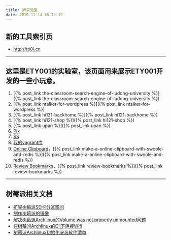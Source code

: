 ```yaml
---
title: DM实验室
date: 2016-11-14 03:13:39
---
```

## 新的工具索引页

  * <http://to0l.cn>

---

## 这里是ETY001的实验室，该页面用来展示ETY001开发的一些小玩意。

  1. [{% post_link the-classroom-search-engine-of-ludong-university %}]({% post_link the-classroom-search-engine-of-ludong-university %})
  2. [{% post_link ntalker-for-wordpress %}]({% post_link ntalker-for-wordpress %})
  3. [{% post_link hi121-backhome %}]({% post_link hi121-backhome %})
  4. [{% post_link hi121-shop %}]({% post_link hi121-shop %})
  5. [{% post_link upan %}]({% post_link upan %})
  6. [Pix](http://pix.domyself.me)
  7. [SS](http://gfw.fuckspam.in)
  8. [我的vagrant库](https://github.com/ety001/my_vagrant_lib.html)
  9. [Online Clipboard](http://oc.to0l.cn)，[{% post_link make-a-online-clipboard-with-swoole-and-redis %}]({% post_link make-a-online-clipboard-with-swoole-and-redis %})
  10. [Review Bookmarks](http://bm.to0l.cn)，[{% post_link review-bookmarks %}]({% post_link review-bookmarks %})

---

## 树莓派相关文档
* [扩容树莓派SD卡分区空间](/2015/01/23/expand-raspberry-pi-sd-card-space.html)
* [制作树莓派的镜像](2015/01/22/make-image-of-raspberry-pi.html)
* [解决树莓派Archlinux的Volume was not properly unmounted问题](/2015/03/30/raspberry-pi-resolved-volume-not-properly-unmounted.html)
* [在树莓派Archlinux的Cli下连接Wifi](/2015/10/07/connect-to-wifi-under-archlinux-cli.html)
* [树莓派Archlinux初始化安装软件清单](/2015/10/09/archlinux-arm-raspberry-pi-setup-softwares-list.html)
